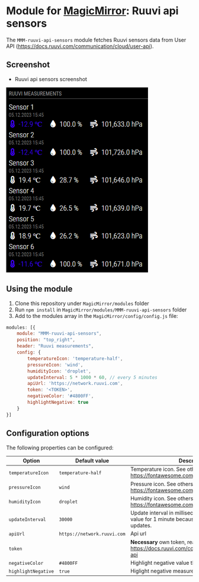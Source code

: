 # Module for [MagicMirror](https://magicmirror.builders/): Ruuvi api sensors

The `MMM-ruuvi-api-sensors` module fetches Ruuvi sensors data from User API (https://docs.ruuvi.com/communication/cloud/user-api).


## Screenshot

- Ruuvi api sensors screenshot

![Ruuvi api sensors screenshot](screenshot.png)

## Using the module

1) Clone this repository under `MagicMirror/modules` folder
2) Run `npm install` in `MagicMirror/modules/MMM-ruuvi-api-sensors` folder
3) Add to the modules array in the `MagicMirror/config/config.js` file:
````javascript
modules: [{
	module: "MMM-ruuvi-api-sensors",
	position: "top_right",
	header: "Ruuvi measurements",
	config: {
		temperatureIcon: 'temperature-half',
        pressureIcon: 'wind',
        humidityIcon: 'droplet',
        updateInterval: 5 * 1000 * 60, // every 5 minutes
        apiUrl: 'https://network.ruuvi.com',
        token: '<TOKEN>',
        negativeColor: '#4800FF',
        highlightNegative: true
	}
}]
````

## Configuration options

The following properties can be configured:


| Option                       	| Default value               | Description
| -----------------------------	| --------------------------- | -----------
| `temperatureIcon`			    | `temperature-half`          | Temperature icon. See others: https://fontawesome.com/icons?d=gallery
| `pressureIcon`				| `wind`                      | Pressure icon. See others: https://fontawesome.com/icons?d=gallery
| `humidityIcon`				| `droplet`                   | Humidity icon. See others: https://fontawesome.com/icons?d=gallery
| `updateInterval`				| `30000`                     | Update interval in milliseconds. Limited minumum value for 1 minute because API blocks faster updates.
| `apiUrl`						| `https://network.ruuvi.com` | Api url
| `token`                       |                             | **Necessary** own token, read more: https://docs.ruuvi.com/communication/cloud/user-api
| `negativeColor`               | `#4800FF`                   | Highlight negative value this color
| `highlightNegative`           | `true`                      | Higlight negative measurements
